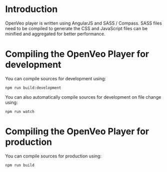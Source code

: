 # Introduction

OpenVeo player is written using AngularJS and SASS / Compass. SASS files need to be compiled to generate the CSS and JavaScript files can be minified and aggregated for better performance.

# Compiling the OpenVeo Player for development

You can compile sources for development using:

    npm run build:development

You can also automatically compile sources for development on file change using:

    npm run watch

# Compiling the OpenVeo Player for production

You can compile sources for production using:

    npm run build
